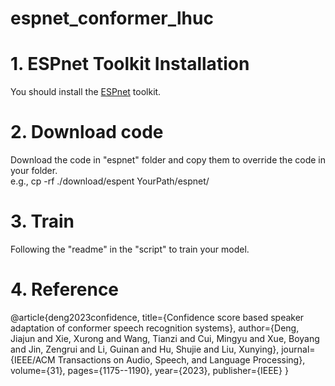 # espnet_conformer_lhuc

# 1. ESPnet Toolkit Installation
You should install the <a href='https://jjdean321.github.io/pub/'>ESPnet</a> toolkit.

# 2. Download code
Download the code in "espnet" folder and copy them to override the code in your folder.            
e.g., cp -rf ./download/espent YourPath/espnet/

# 3. Train 
Following the "readme" in the "script" to train your model. 

# 4. Reference
@article{deng2023confidence,
  title={Confidence score based speaker adaptation of conformer speech recognition systems},
  author={Deng, Jiajun and Xie, Xurong and Wang, Tianzi and Cui, Mingyu and Xue, Boyang and Jin, Zengrui and Li, Guinan and Hu, Shujie and Liu, Xunying},
  journal={IEEE/ACM Transactions on Audio, Speech, and Language Processing},
  volume={31},
  pages={1175--1190},
  year={2023},
  publisher={IEEE}
}
